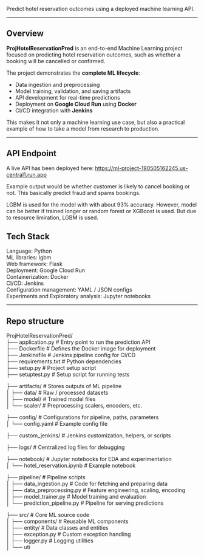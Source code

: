 Predict hotel reservation outcomes using a deployed machine learning API.

---

## Overview

**ProjHotelReservationPred** is an end-to-end Machine Learning project focused on predicting hotel reservation outcomes, such as whether a booking will be cancelled or confirmed.  

The project demonstrates the **complete ML lifecycle**:  
- Data ingestion and preprocessing  
- Model training, validation, and saving artifacts  
- API development for real-time predictions  
- Deployment on **Google Cloud Run** using **Docker**  
- CI/CD integration with **Jenkins**  

This makes it not only a machine learning use case, but also a practical example of how to take a model from research to production.

---

## API Endpoint

A live API has been deployed here: https://ml-project-190505162245.us-central1.run.app

Example output would be whether customer is likely to cancel booking or not. This basically predict fraud and spams bookings.

LGBM is used for the model with with about 93% accuracy. However, model can be better if trained longer or random forest or  XGBoost is used. But due to resource limiration, LGBM is used.

## Tech Stack

Language: Python  
ML libraries: lgbm  
Web framework: Flask  
Deployment: Google Cloud Run  
Containerization: Docker  
CI/CD: Jenkins  
Configuration management: YAML / JSON configs  
Experiments and Exploratory analysis: Jupyter notebooks  

---

## Repo structure

ProjHotelReservationPred/  
├── application.py              # Entry point to run the prediction API  
├── Dockerfile                  # Defines the Docker image for deployment  
├── Jenkinsfile                 # Jenkins pipeline config for CI/CD  
├── requirements.txt            # Python dependencies  
├── setup.py                    # Project setup script  
├── setuptest.py                # Setup script for running tests  

├── artifacts/                  # Stores outputs of ML pipeline  
│   ├── data/                   # Raw / processed datasets  
│   ├── model/                  # Trained model files  
│   └── scaler/                 # Preprocessing scalers, encoders, etc.  

├── config/                     # Configurations for pipeline, paths, parameters  
│   └── config.yaml             # Example config file  

├── custom_jenkins/             # Jenkins customization, helpers, or scripts  

├── logs/                       # Centralized log files for debugging  

├── notebook/                   # Jupyter notebooks for EDA and experimentation  
│   └── hotel_reservation.ipynb # Example notebook  

├── pipeline/                   # Pipeline scripts  
│   ├── data_ingestion.py       # Code for fetching and preparing data  
│   ├── data_preprocessing.py   # Feature engineering, scaling, encoding  
│   ├── model_trainer.py        # Model training and evaluation  
│   └── prediction_pipeline.py  # Pipeline for serving predictions  

├── src/                        # Core ML source code  
│   ├── components/             # Reusable ML components  
│   ├── entity/                 # Data classes and entities  
│   ├── exception.py            # Custom exception handling  
│   ├── logger.py               # Logging utilities  
│   └── uti


